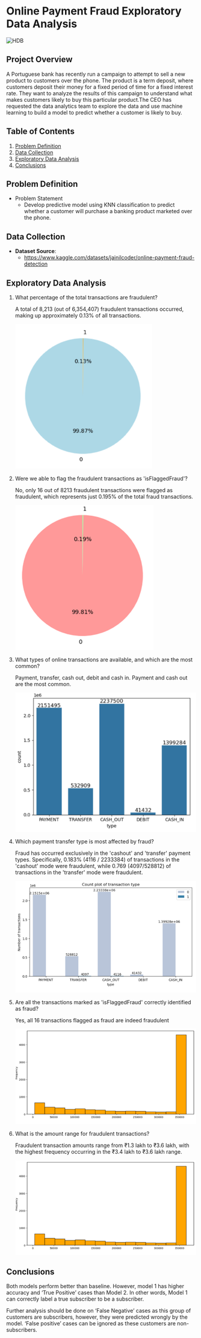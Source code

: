 # Online Payment Fraud Exploratory Data Analysis 


![HDB](./pictures/cover.jpg "HDB")

## Project Overview

A Portuguese bank has recently run a campaign to attempt to sell a new product to customers over the phone. The product is a term deposit, where customers deposit their money for a fixed period of time for a fixed interest rate. They want to analyze the results of this campaign to understand what makes customers likely to buy this particular product.The CEO has requested the data analytics team to explore the data and use machine learning to build a model to predict whether a customer is likely to buy.

## Table of Contents
1. [Problem Definition](#problem-definition)
2. [Data Collection](#data-collection)
3. [Exploratory Data Analysis](#exploration-data-analysis)
4. [Conclusions](#conclusions)

## Problem Definition
- Problem Statement
  - Develop predictive model using KNN classification to predict whether a customer will purchase a banking product marketed over the phone.


## Data Collection
- **Dataset Source**:
  - https://www.kaggle.com/datasets/jainilcoder/online-payment-fraud-detection

  
## Exploratory Data Analysis


1. What percentage of the total transactions are fraudulent?
   
   A total of 8,213 (out of 6,354,407) fraudulent transactions occurred, making up approximately 0.13% of all transactions.

    ![distribution](./pictures/Q1.png "distribution")

2. Were we able to flag the fraudulent transactions as 'isFlaggedFraud'?

   No, only 16 out of 8213 fraudulent transactions were flagged as fraudulent, which represents just 0.195% of the total fraud transactions.

    ![distribution](./pictures/Q2.png "distribution")
    
3. What types of online transactions are available, and which are the most common?

   Payment, transfer, cash out, debit and cash in. Payment and cash out are the most common.

   ![distribution](./pictures/Q3.png "distribution")

4. Which payment transfer type is most affected by fraud?
   
   Fraud has occurred exclusively in the 'cashout' and 'transfer' payment types. Specifically, 0.183% (4116 / 2233384) of transactions in the 'cashout' mode were fraudulent, while 0.769 (4097/528812) of transactions in the 'transfer' mode were fraudulent.

   ![distribution](./pictures/Q4.png "distribution")
  
5. Are all the transactions marked as 'isFlaggedFraud' correctly identified as fraud?

   Yes, all 16 transactions flagged as fraud are indeed fraudulent

   ![distribution](./pictures/Q5.png "distribution")
  
8. What is the amount range for fraudulent transactions?
   
   Fraudulent transaction amounts range from ₹1.3 lakh to ₹3.6 lakh, with the highest frequency occurring in the ₹3.4 lakh to ₹3.6 lakh range.

   ![distribution](./pictures/Q5.png "distribution")


## Conclusions

Both models perform better than baseline. However, model 1 has higher accuracy and ‘True Positive’ cases than Model 2. In other words, Model 1 can correctly label a true subscriber to be a subscriber.

Further analysis should be done on ‘False Negative’ cases as this group of customers are subscribers, however, they were predicted wrongly by the model. ‘False positive’ cases can be ignored as these customers are non-subscribers.


